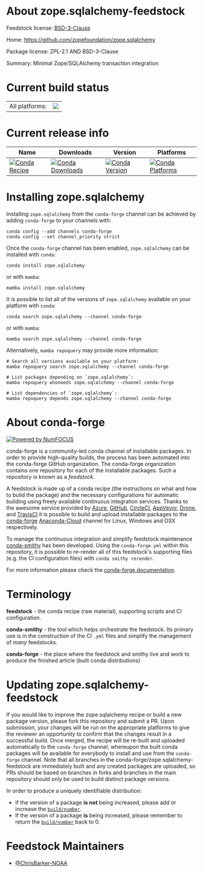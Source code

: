About zope.sqlalchemy-feedstock
===============================

Feedstock license: [BSD-3-Clause](https://github.com/conda-forge/zope.sqlalchemy-feedstock/blob/main/LICENSE.txt)

Home: https://github.com/zopefoundation/zope.sqlalchemy

Package license: ZPL-2.1 AND BSD-3-Clause

Summary: Minimal Zope/SQLAlchemy transaction integration

Current build status
====================


<table><tr><td>All platforms:</td>
    <td>
      <a href="https://dev.azure.com/conda-forge/feedstock-builds/_build/latest?definitionId=20695&branchName=main">
        <img src="https://dev.azure.com/conda-forge/feedstock-builds/_apis/build/status/zope.sqlalchemy-feedstock?branchName=main">
      </a>
    </td>
  </tr>
</table>

Current release info
====================

| Name | Downloads | Version | Platforms |
| --- | --- | --- | --- |
| [![Conda Recipe](https://img.shields.io/badge/recipe-zope.sqlalchemy-green.svg)](https://anaconda.org/conda-forge/zope.sqlalchemy) | [![Conda Downloads](https://img.shields.io/conda/dn/conda-forge/zope.sqlalchemy.svg)](https://anaconda.org/conda-forge/zope.sqlalchemy) | [![Conda Version](https://img.shields.io/conda/vn/conda-forge/zope.sqlalchemy.svg)](https://anaconda.org/conda-forge/zope.sqlalchemy) | [![Conda Platforms](https://img.shields.io/conda/pn/conda-forge/zope.sqlalchemy.svg)](https://anaconda.org/conda-forge/zope.sqlalchemy) |

Installing zope.sqlalchemy
==========================

Installing `zope.sqlalchemy` from the `conda-forge` channel can be achieved by adding `conda-forge` to your channels with:

```
conda config --add channels conda-forge
conda config --set channel_priority strict
```

Once the `conda-forge` channel has been enabled, `zope.sqlalchemy` can be installed with `conda`:

```
conda install zope.sqlalchemy
```

or with `mamba`:

```
mamba install zope.sqlalchemy
```

It is possible to list all of the versions of `zope.sqlalchemy` available on your platform with `conda`:

```
conda search zope.sqlalchemy --channel conda-forge
```

or with `mamba`:

```
mamba search zope.sqlalchemy --channel conda-forge
```

Alternatively, `mamba repoquery` may provide more information:

```
# Search all versions available on your platform:
mamba repoquery search zope.sqlalchemy --channel conda-forge

# List packages depending on `zope.sqlalchemy`:
mamba repoquery whoneeds zope.sqlalchemy --channel conda-forge

# List dependencies of `zope.sqlalchemy`:
mamba repoquery depends zope.sqlalchemy --channel conda-forge
```


About conda-forge
=================

[![Powered by
NumFOCUS](https://img.shields.io/badge/powered%20by-NumFOCUS-orange.svg?style=flat&colorA=E1523D&colorB=007D8A)](https://numfocus.org)

conda-forge is a community-led conda channel of installable packages.
In order to provide high-quality builds, the process has been automated into the
conda-forge GitHub organization. The conda-forge organization contains one repository
for each of the installable packages. Such a repository is known as a *feedstock*.

A feedstock is made up of a conda recipe (the instructions on what and how to build
the package) and the necessary configurations for automatic building using freely
available continuous integration services. Thanks to the awesome service provided by
[Azure](https://azure.microsoft.com/en-us/services/devops/), [GitHub](https://github.com/),
[CircleCI](https://circleci.com/), [AppVeyor](https://www.appveyor.com/),
[Drone](https://cloud.drone.io/welcome), and [TravisCI](https://travis-ci.com/)
it is possible to build and upload installable packages to the
[conda-forge](https://anaconda.org/conda-forge) [Anaconda-Cloud](https://anaconda.org/)
channel for Linux, Windows and OSX respectively.

To manage the continuous integration and simplify feedstock maintenance
[conda-smithy](https://github.com/conda-forge/conda-smithy) has been developed.
Using the ``conda-forge.yml`` within this repository, it is possible to re-render all of
this feedstock's supporting files (e.g. the CI configuration files) with ``conda smithy rerender``.

For more information please check the [conda-forge documentation](https://conda-forge.org/docs/).

Terminology
===========

**feedstock** - the conda recipe (raw material), supporting scripts and CI configuration.

**conda-smithy** - the tool which helps orchestrate the feedstock.
                   Its primary use is in the construction of the CI ``.yml`` files
                   and simplify the management of *many* feedstocks.

**conda-forge** - the place where the feedstock and smithy live and work to
                  produce the finished article (built conda distributions)


Updating zope.sqlalchemy-feedstock
==================================

If you would like to improve the zope.sqlalchemy recipe or build a new
package version, please fork this repository and submit a PR. Upon submission,
your changes will be run on the appropriate platforms to give the reviewer an
opportunity to confirm that the changes result in a successful build. Once
merged, the recipe will be re-built and uploaded automatically to the
`conda-forge` channel, whereupon the built conda packages will be available for
everybody to install and use from the `conda-forge` channel.
Note that all branches in the conda-forge/zope.sqlalchemy-feedstock are
immediately built and any created packages are uploaded, so PRs should be based
on branches in forks and branches in the main repository should only be used to
build distinct package versions.

In order to produce a uniquely identifiable distribution:
 * If the version of a package **is not** being increased, please add or increase
   the [``build/number``](https://docs.conda.io/projects/conda-build/en/latest/resources/define-metadata.html#build-number-and-string).
 * If the version of a package **is** being increased, please remember to return
   the [``build/number``](https://docs.conda.io/projects/conda-build/en/latest/resources/define-metadata.html#build-number-and-string)
   back to 0.

Feedstock Maintainers
=====================

* [@ChrisBarker-NOAA](https://github.com/ChrisBarker-NOAA/)

